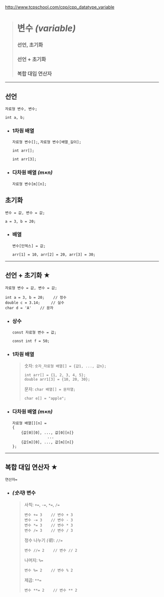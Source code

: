 http://www.tcpschool.com/cpp/cpp_datatype_variable
># 변수 *(variable)*
>
>### 선언, 초기화
>### 선언 + 초기화
>### 복합 대입 연산자
---

## 선언
`자료형 변수, 변수;`
```
int a, b;
```

+ ### 1차원 배열
  `자료형 변수[];`, `자료형 변수[배열_길이];`
  ```
  int arr[];
  
  int arr[3];
  ```
+ ### 다차원 배열 *(m×n)*
  `자료형 변수[m][n];`

## 초기화
`변수 = 값, 변수 = 값;`
```
a = 3, b = 20;
```

+ ### 배열
  `변수[인덱스] = 값;`
  ```
  arr[1] = 10, arr[2] = 20, arr[3] = 30;
  ```
  
---

## 선언 + 초기화 ★
`자료형 변수 = 값, 변수 = 값;`
```
int a = 3, b = 20;    // 정수
double c = 3.14;     // 실수
char d = 'A'    // 문자
```

+ ### 상수
  `const 자료형 변수 = 값;`
  ```
  const int f = 50; 
  ```

+ ### 1차원 배열
  >숫자: `숫자_자료형 배열[] = {값1, ..., 값n};`
  >```
  >int arr[] = {1, 2, 3, 4, 5};
  >double arr1[3] = {10, 20, 30};
  >```
  >
  >문자: `char 배열[] = 문자열;`
  >```
  >char e[] = "apple";
  >```

+ ### 다차원 배열 *(m×n)*
    ```
    자료형 배열[][n] =
    {
        {값[0][0], ..., 값[0][n]}
                    ...
        {값[m][0], ..., 값[m][n]}
    };
    ```

---

## 복합 대입 연산자 ★
`연산자=`

+ ### *(숫자)* 변수
  
  >사칙: `+=`, `-=`, `*=`, `/=`
  >```
  >변수 += 3    // 변수 + 3
  >변수 -= 3    // 변수 - 3
  >변수 *= 3    // 변수 * 3
  >변수 /= 3    // 변수 / 3
  >```
  >
  >정수 나누기 *(몫)*: `//=`
  >```
  >변수 //= 2    // 변수 // 2
  >```
  >
  >나머지: `%=`
  >```angular2html
  >변수 %= 2    // 변수 % 2
  >```
  >
  >제곱: `**=`
  >```
  >변수 **= 2    // 변수 ** 2
  >``` 
